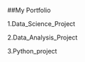 ##My Portfolio

1.Data_Science_Project

2.Data_Analysis_Project

3.Python_project
                                                                                                                                                                     
